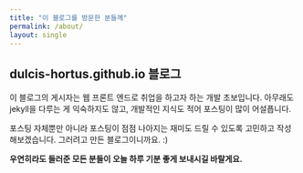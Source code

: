 ```yaml
---
title: "이 블로그를 방문한 분들께"
permalink: /about/
layout: single
---
```


## dulcis-hortus.github.io 블로그

이 블로그의 게시자는 웹 프론트 엔드로 취업을 하고자 하는 개발 초보입니다. 
아무래도 jekyll을 다루는 게 익숙하지도 않고, 개발적인 지식도 적어 포스팅이 많이 어설픕니다.


포스팅 자체뿐만 아니라 포스팅이 점점 나아지는 재미도 드릴 수 있도록 고민하고 작성해보겠습니다.
그러려고 만든 블로그이니까요. :)


**우연히라도 들러준 모든 분들이 오늘 하루 기분 좋게 보내시길 바랄게요.**
